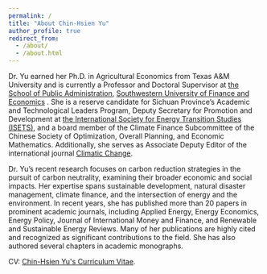 ```yaml
---
permalink: /
title: "About Chin-Hsien Yu"
author_profile: true
redirect_from: 
  - /about/
  - /about.html
---
```


Dr. Yu earned her Ph.D. in Agricultural Economics from Texas A&M University and is currently a Professor and Doctoral Supervisor at [the School of Public Administration](https://spa.swufe.edu.cn/), [Southwestern University of Finance and Economics](https://www.swufe.edu.cn/) . She is a reserve candidate for Sichuan Province’s Academic and Technological Leaders Program, Deputy Secretary for Promotion and Development at [the International Society for Energy Transition Studies (ISETS)](http://isets.org), and a board member of the Climate Finance Subcommittee of the Chinese Society of Optimization, Overall Planning, and Economic Mathematics. Additionally, she serves as Associate Deputy Editor of the international journal [Climatic Change](https://link.springer.com/journal/10584).

Dr. Yu’s recent research focuses on carbon reduction strategies in the pursuit of carbon neutrality, examining their broader economic and social impacts. Her expertise spans sustainable development, natural disaster management, climate finance, and the intersection of energy and the environment. In recent years, she has published more than 20 papers in prominent academic journals, including Applied Energy, Energy Economics, Energy Policy, Journal of International Money and Finance, and Renewable and Sustainable Energy Reviews. Many of her publications are highly cited and recognized as significant contributions to the field. She has also authored several chapters in academic monographs.

CV: [Chin-Hsien Yu's Curriculum Vitae](../assets/Curriculum_Vitae.pdf).
